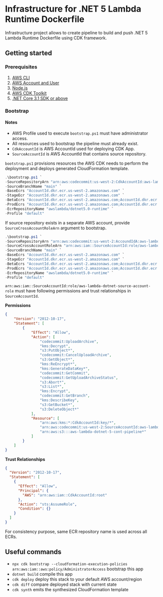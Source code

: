 # Infrastructure for .NET 5 Lambda Runtime Dockerfile

Infrastructure project allows to create pipeline to build and push .NET 5 Lambda Runtime Dockerfile using CDK framework.

## Getting started
### Prerequisites
1. [AWS CLI](https://aws.amazon.com/cli/)
2. [AWS Account and User](https://portal.aws.amazon.com/billing/signup)
3. [Node.js](https://nodejs.org/)
4. [AWS CDK Toolkit](https://www.npmjs.com/package/aws-cdk)
5. [.NET Core 3.1 SDK or above](https://dotnet.microsoft.com/download)

### Bootstrap

#### Notes
 - AWS Profile used to execute `bootstrap.ps1` must have administrator access.
 - All resources used to bootstrap the pipeline must already exist.
 - `CdkAccountId` is AWS AccountId used for deploying CDK App.
 - `SourceAccountId` is AWS AccountId that contains source repository.
 
`bootstrap.ps1` provisions resources the AWS CDK needs to perform the deployment and deploys generated CloudFormation template.

```powershell
.\bootstrap.ps1 `
-SourceRepositoryArn "arn:aws:codecommit:us-west-2:CdkAccountId:aws-lambda-dotnet" `
-SourceBranchName "main" `
-BaseEcrs "AccountId.dkr.ecr.us-west-2.amazonaws.com" `
-StageEcr "AccountId.dkr.ecr.us-west-2.amazonaws.com" `
-BetaEcrs "AccountId.dkr.ecr.us-west-2.amazonaws.com;AccountId.dkr.ecr.us-west-2.amazonaws.com" `
-ProdEcrs "AccountId.dkr.ecr.us-west-2.amazonaws.com;AccountId.dkr.ecr.us-west-2.amazonaws.com" `
-EcrRepositoryName "awslambda/dotnet5.0-runtime" `
-Profile "default"
```

If source repository exists in a separate AWS account, provide `SourceCrossAccountRoleArn` argument to bootstrap.
```powershell
.\bootstrap.ps1 `
-SourceRepositoryArn "arn:aws:codecommit:us-west-2:AccoundIdA:aws-lambda-dotnet" `
-SourceCrossAccountRoleArn "arn:aws:iam::SourceAccountId:role/aws-lambda-dotnet-source-account-role" `
-SourceBranchName "main" `
-BaseEcrs "AccountId.dkr.ecr.us-west-2.amazonaws.com" `
-StageEcr "AccountId.dkr.ecr.us-west-2.amazonaws.com" `
-BetaEcrs "AccountId.dkr.ecr.us-west-2.amazonaws.com;AccountId.dkr.ecr.us-west-2.amazonaws.com" `
-ProdEcrs "AccountId.dkr.ecr.us-west-2.amazonaws.com;AccountId.dkr.ecr.us-west-2.amazonaws.com" `
-EcrRepositoryName "awslambda/dotnet5.0-runtime" `
-Profile "default"
```

`arn:aws:iam::SourceAccountId:role/aws-lambda-dotnet-source-account-role` must have following permissions and trust relationships in `SourceAccountId`.

**Permissions**
```json
{
    "Version": "2012-10-17",
    "Statement": [
        {
            "Effect": "Allow",
            "Action": [
                "codecommit:UploadArchive",
                "kms:Decrypt",
                "s3:PutObject*",
                "codecommit:CancelUploadArchive",
                "s3:GetObject*",
                "kms:ReEncrypt*",
                "kms:GenerateDataKey*",
                "codecommit:GetCommit",
                "codecommit:GetUploadArchiveStatus",
                "s3:Abort*",
                "s3:List*",
                "kms:Encrypt",
                "codecommit:GetBranch",
                "kms:DescribeKey",
                "s3:GetBucket*",
                "s3:DeleteObject*"
            ],
            "Resource": [
                "arn:aws:kms:*:CdkAccountId:key/*",
                "arn:aws:codecommit:us-west-2:SourceAccountId:aws-lambda-dotnet",
                "arn:aws:s3:::aws-lambda-dotnet-5-cont-pipeline*"
            ]
        }
    ]
}
```

**Trust Relationships**
```json
{
  "Version": "2012-10-17",
  "Statement": [
    {
      "Effect": "Allow",
      "Principal": {
        "AWS": "arn:aws:iam::CdkAccountId:root" 
      },
      "Action": "sts:AssumeRole",
      "Condition": {}
    }
  ]
}
```

For consistency purpose, same ECR repository name is used across all ECRs.

## Useful commands
* `npx cdk bootstrap --cloudformation-execution-policies arn:aws:iam::aws:policy/AdministratorAccess` bootstrap this app
* `dotnet build` compile this app
* `cdk deploy`       deploy this stack to your default AWS account/region
* `cdk diff`         compare deployed stack with current state
* `cdk synth`        emits the synthesized CloudFormation template


